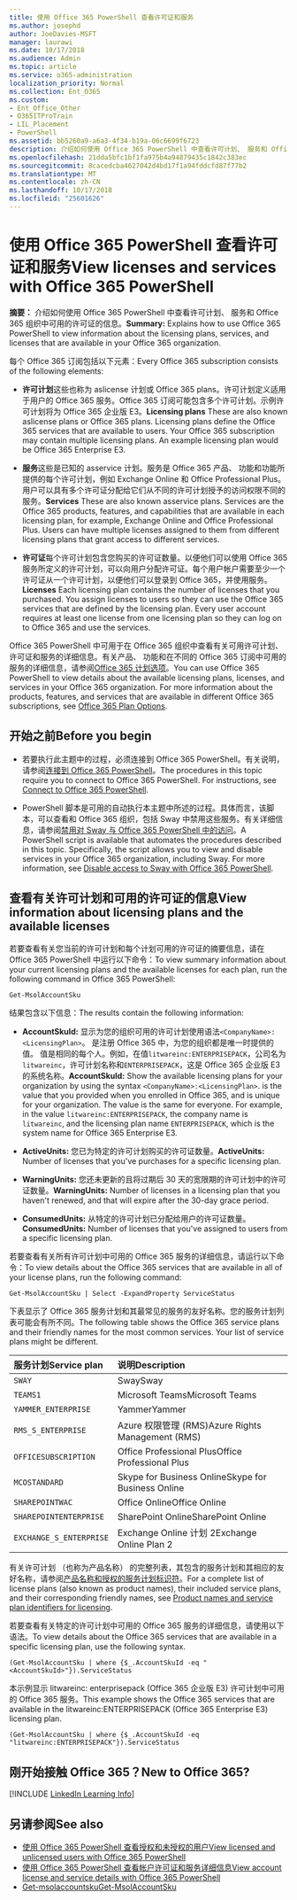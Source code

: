 ```yaml
---
title: 使用 Office 365 PowerShell 查看许可证和服务
ms.author: josephd
author: JoeDavies-MSFT
manager: laurawi
ms.date: 10/17/2018
ms.audience: Admin
ms.topic: article
ms.service: o365-administration
localization_priority: Normal
ms.collection: Ent_O365
ms.custom:
- Ent_Office_Other
- O365ITProTrain
- LIL_Placement
- PowerShell
ms.assetid: bb5260a9-a6a3-4f34-b19a-06c6699f6723
description: 介绍如何使用 Office 365 PowerShell 中查看许可计划、 服务和 Office 365 组织中可用的许可证的信息。
ms.openlocfilehash: 21dda5bfc1bf1fa975b4a94879435c1842c383ec
ms.sourcegitcommit: 8cacedcba4627042d4bd17f1a94fddcfd87f77b2
ms.translationtype: MT
ms.contentlocale: zh-CN
ms.lasthandoff: 10/17/2018
ms.locfileid: "25601626"
---
```

# <a name="view-licenses-and-services-with-office-365-powershell"></a><span data-ttu-id="fb445-103">使用 Office 365 PowerShell 查看许可证和服务</span><span class="sxs-lookup"><span data-stu-id="fb445-103">View licenses and services with Office 365 PowerShell</span></span>

<span data-ttu-id="fb445-104">**摘要：** 介绍如何使用 Office 365 PowerShell 中查看许可计划、 服务和 Office 365 组织中可用的许可证的信息。</span><span class="sxs-lookup"><span data-stu-id="fb445-104">**Summary:** Explains how to use Office 365 PowerShell to view information about the licensing plans, services, and licenses that are available in your Office 365 organization.</span></span>
  
<span data-ttu-id="fb445-105">每个 Office 365 订阅包括以下元素：</span><span class="sxs-lookup"><span data-stu-id="fb445-105">Every Office 365 subscription consists of the following elements:</span></span>

- <span data-ttu-id="fb445-p101">**许可计划**这些也称为 aslicense 计划或 Office 365 plans。许可计划定义适用于用户的 Office 365 服务。Office 365 订阅可能包含多个许可计划。示例许可计划将为 Office 365 企业版 E3。</span><span class="sxs-lookup"><span data-stu-id="fb445-p101">**Licensing plans** These are also known aslicense plans or Office 365 plans. Licensing plans define the Office 365 services that are available to users. Your Office 365 subscription may contain multiple licensing plans. An example licensing plan would be Office 365 Enterprise E3.</span></span>
    
- <span data-ttu-id="fb445-p102">**服务**这些是已知的 asservice 计划。服务是 Office 365 产品、 功能和功能所提供的每个许可计划，例如 Exchange Online 和 Office Professional Plus。用户可以具有多个许可证分配给它们从不同的许可计划授予的访问权限不同的服务。</span><span class="sxs-lookup"><span data-stu-id="fb445-p102">**Services** These are also known asservice plans. Services are the Office 365 products, features, and capabilities that are available in each licensing plan, for example, Exchange Online and Office Professional Plus. Users can have multiple licenses assigned to them from different licensing plans that grant access to different services.</span></span>
    
- <span data-ttu-id="fb445-p103">**许可证**每个许可计划包含您购买的许可证数量。以便他们可以使用 Office 365 服务所定义的许可计划，可以向用户分配许可证。每个用户帐户需要至少一个许可证从一个许可计划，以便他们可以登录到 Office 365，并使用服务。</span><span class="sxs-lookup"><span data-stu-id="fb445-p103">**Licenses** Each licensing plan contains the number of licenses that you purchased. You assign licenses to users so they can use the Office 365 services that are defined by the licensing plan. Every user account requires at least one license from one licensing plan so they can log on to Office 365 and use the services.</span></span>
    
<span data-ttu-id="fb445-p104">Office 365 PowerShell 中可用于在 Office 365 组织中查看有关可用许可计划、 许可证和服务的详细信息。有关产品、 功能和在不同的 Office 365 订阅中可用的服务的详细信息，请参阅[Office 365 计划选项](https://go.microsoft.com/fwlink/p/?LinkId=691147)。</span><span class="sxs-lookup"><span data-stu-id="fb445-p104">You can use Office 365 PowerShell to view details about the available licensing plans, licenses, and services in your Office 365 organization. For more information about the products, features, and services that are available in different Office 365 subscriptions, see [Office 365 Plan Options](https://go.microsoft.com/fwlink/p/?LinkId=691147).</span></span>

## <a name="before-you-begin"></a><span data-ttu-id="fb445-118">开始之前</span><span class="sxs-lookup"><span data-stu-id="fb445-118">Before you begin</span></span>

- <span data-ttu-id="fb445-p105">若要执行此主题中的过程，必须连接到 Office 365 PowerShell。有关说明，请参阅[连接到 Office 365 PowerShell](connect-to-office-365-powershell.md)。</span><span class="sxs-lookup"><span data-stu-id="fb445-p105">The procedures in this topic require you to connect to Office 365 PowerShell. For instructions, see [Connect to Office 365 PowerShell](connect-to-office-365-powershell.md).</span></span>
    
- <span data-ttu-id="fb445-p106">PowerShell 脚本是可用的自动执行本主题中所述的过程。具体而言，该脚本，可以查看和 Office 365 组织，包括 Sway 中禁用这些服务。有关详细信息，请参阅[禁用对 Sway 与 Office 365 PowerShell 中的访问](disable-access-to-sway-with-office-365-powershell.md)。</span><span class="sxs-lookup"><span data-stu-id="fb445-p106">A PowerShell script is available that automates the procedures described in this topic. Specifically, the script allows you to view and disable services in your Office 365 organization, including Sway. For more information, see [Disable access to Sway with Office 365 PowerShell](disable-access-to-sway-with-office-365-powershell.md).</span></span>
    
## <a name="view-information-about-licensing-plans-and-the-available-licenses"></a><span data-ttu-id="fb445-124">查看有关许可计划和可用的许可证的信息</span><span class="sxs-lookup"><span data-stu-id="fb445-124">View information about licensing plans and the available licenses</span></span>

<span data-ttu-id="fb445-125">若要查看有关您当前的许可计划和每个计划可用的许可证的摘要信息，请在 Office 365 PowerShell 中运行以下命令：</span><span class="sxs-lookup"><span data-stu-id="fb445-125">To view summary information about your current licensing plans and the available licenses for each plan, run the following command in Office 365 PowerShell:</span></span>
  
```
Get-MsolAccountSku
```

<span data-ttu-id="fb445-126">结果包含以下信息：</span><span class="sxs-lookup"><span data-stu-id="fb445-126">The results contain the following information:</span></span>
  
- <span data-ttu-id="fb445-p107">**AccountSkuId:** 显示为您的组织可用的许可计划使用语法`<CompanyName>:<LicensingPlan>`。 _<CompanyName>_ 是注册 Office 365 中，为您的组织都是唯一时提供的值。_<LicensingPlan>_ 值是相同的每个人。例如，在值`litwareinc:ENTERPRISEPACK`，公司名为`litwareinc`，许可计划名称和`ENTERPRISEPACK`，这是 Office 365 企业版 E3 的系统名称。</span><span class="sxs-lookup"><span data-stu-id="fb445-p107">**AccountSkuId:** Show the available licensing plans for your organization by using the syntax `<CompanyName>:<LicensingPlan>`.  _<CompanyName>_ is the value that you provided when you enrolled in Office 365, and is unique for your organization. The _<LicensingPlan>_ value is the same for everyone. For example, in the value `litwareinc:ENTERPRISEPACK`, the company name is  `litwareinc`, and the licensing plan name  `ENTERPRISEPACK`, which is the system name for Office 365 Enterprise E3.</span></span>
    
- <span data-ttu-id="fb445-131">**ActiveUnits:** 您已为特定的许可计划购买的许可证数量。</span><span class="sxs-lookup"><span data-stu-id="fb445-131">**ActiveUnits:** Number of licenses that you've purchases for a specific licensing plan.</span></span>
    
- <span data-ttu-id="fb445-132">**WarningUnits:** 您还未更新的且将过期后 30 天的宽限期的许可计划中的许可证数量。</span><span class="sxs-lookup"><span data-stu-id="fb445-132">**WarningUnits:** Number of licenses in a licensing plan that you haven't renewed, and that will expire after the 30-day grace period.</span></span>
    
- <span data-ttu-id="fb445-133">**ConsumedUnits:** 从特定的许可计划已分配给用户的许可证数量。</span><span class="sxs-lookup"><span data-stu-id="fb445-133">**ConsumedUnits:** Number of licenses that you've assigned to users from a specific licensing plan.</span></span>
    
<span data-ttu-id="fb445-134">若要查看有关所有许可计划中可用的 Office 365 服务的详细信息，请运行以下命令：</span><span class="sxs-lookup"><span data-stu-id="fb445-134">To view details about the Office 365 services that are available in all of your license plans, run the following command:</span></span>
  
```
Get-MsolAccountSku | Select -ExpandProperty ServiceStatus
```

<span data-ttu-id="fb445-p108">下表显示了 Office 365 服务计划和其最常见的服务的友好名称。您的服务计划列表可能会有所不同。</span><span class="sxs-lookup"><span data-stu-id="fb445-p108">The following table shows the Office 365 service plans and their friendly names for the most common services. Your list of service plans might be different.</span></span> 
  
|<span data-ttu-id="fb445-137">**服务计划**</span><span class="sxs-lookup"><span data-stu-id="fb445-137">**Service plan**</span></span>|<span data-ttu-id="fb445-138">**说明**</span><span class="sxs-lookup"><span data-stu-id="fb445-138">**Description**</span></span>|
|:-----|:-----|
| `SWAY` <br/> |<span data-ttu-id="fb445-139">Sway</span><span class="sxs-lookup"><span data-stu-id="fb445-139">Sway</span></span>  <br/> |
| `TEAMS1` <br/> |<span data-ttu-id="fb445-140">Microsoft Teams</span><span class="sxs-lookup"><span data-stu-id="fb445-140">Microsoft Teams</span></span>  <br/> |
| `YAMMER_ENTERPRISE` <br/> |<span data-ttu-id="fb445-141">Yammer</span><span class="sxs-lookup"><span data-stu-id="fb445-141">Yammer</span></span>  <br/> |
| `RMS_S_ENTERPRISE` <br/> |<span data-ttu-id="fb445-142">Azure 权限管理 (RMS)</span><span class="sxs-lookup"><span data-stu-id="fb445-142">Azure Rights Management (RMS)</span></span>  <br/> |
| `OFFICESUBSCRIPTION` <br/> |<span data-ttu-id="fb445-143">Office Professional Plus</span><span class="sxs-lookup"><span data-stu-id="fb445-143">Office Professional Plus</span></span>  <br/> |
| `MCOSTANDARD` <br/> |<span data-ttu-id="fb445-144">Skype for Business Online</span><span class="sxs-lookup"><span data-stu-id="fb445-144">Skype for Business Online</span></span>  <br/> |
| `SHAREPOINTWAC` <br/> |<span data-ttu-id="fb445-145">Office Online</span><span class="sxs-lookup"><span data-stu-id="fb445-145">Office Online</span></span>  <br/> |
| `SHAREPOINTENTERPRISE` <br/> |<span data-ttu-id="fb445-146">SharePoint Online</span><span class="sxs-lookup"><span data-stu-id="fb445-146">SharePoint Online</span></span>  <br/> |
| `EXCHANGE_S_ENTERPRISE` <br/> |<span data-ttu-id="fb445-147">Exchange Online 计划 2</span><span class="sxs-lookup"><span data-stu-id="fb445-147">Exchange Online Plan 2</span></span>  <br/> |
   
<span data-ttu-id="fb445-148">有关许可计划 （也称为产品名称） 的完整列表，其包含的服务计划和其相应的友好名称，请参阅[产品名称和授权的服务计划标识符](https://docs.microsoft.com/azure/active-directory/users-groups-roles/licensing-service-plan-reference)。</span><span class="sxs-lookup"><span data-stu-id="fb445-148">For a complete list of license plans (also known as product names), their included service plans, and their corresponding friendly names, see [Product names and service plan identifiers for licensing](https://docs.microsoft.com/azure/active-directory/users-groups-roles/licensing-service-plan-reference).</span></span>

<span data-ttu-id="fb445-149">若要查看有关特定的许可计划中可用的 Office 365 服务的详细信息，请使用以下语法。</span><span class="sxs-lookup"><span data-stu-id="fb445-149">To view details about the Office 365 services that are available in a specific licensing plan, use the following syntax.</span></span>
  
```
(Get-MsolAccountSku | where {$_.AccountSkuId -eq "<AccountSkuId>"}).ServiceStatus
```

<span data-ttu-id="fb445-150">本示例显示 litwareinc: enterprisepack (Office 365 企业版 E3) 许可计划中可用的 Office 365 服务。</span><span class="sxs-lookup"><span data-stu-id="fb445-150">This example shows the Office 365 services that are available in the litwareinc:ENTERPRISEPACK (Office 365 Enterprise E3) licensing plan.</span></span>
  
```
(Get-MsolAccountSku | where {$_.AccountSkuId -eq "litwareinc:ENTERPRISEPACK"}).ServiceStatus
```

## <a name="new-to-office-365"></a><span data-ttu-id="fb445-151">刚开始接触 Office 365？</span><span class="sxs-lookup"><span data-stu-id="fb445-151">New to Office 365?</span></span>

[!INCLUDE [LinkedIn Learning Info](../common/office/linkedin-learning-info.md)]
   
## <a name="see-also"></a><span data-ttu-id="fb445-152">另请参阅</span><span class="sxs-lookup"><span data-stu-id="fb445-152">See also</span></span>

- [<span data-ttu-id="fb445-153">使用 Office 365 PowerShell 查看授权和未授权的用户</span><span class="sxs-lookup"><span data-stu-id="fb445-153">View licensed and unlicensed users with Office 365 PowerShell</span></span>](view-licensed-and-unlicensed-users-with-office-365-powershell.md)
- [<span data-ttu-id="fb445-154">使用 Office 365 PowerShell 查看帐户许可证和服务详细信息</span><span class="sxs-lookup"><span data-stu-id="fb445-154">View account license and service details with Office 365 PowerShell</span></span>](view-account-license-and-service-details-with-office-365-powershell.md)
- [<span data-ttu-id="fb445-155">Get-msolaccountsku</span><span class="sxs-lookup"><span data-stu-id="fb445-155">Get-MsolAccountSku</span></span>](https://go.microsoft.com/fwlink/p/?LinkId=691549)

